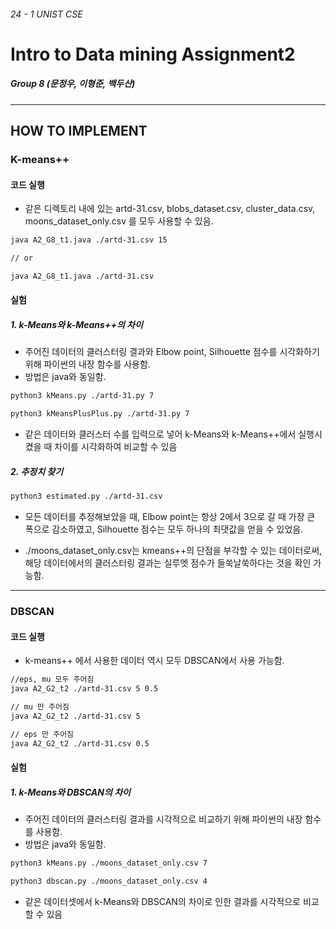 ###### 24 - 1 UNIST CSE
# Intro to Data mining Assignment2
##### Group 8 (문정우, 이형준, 백두산)

***

## HOW TO IMPLEMENT

### K-means++
#### 코드 실행
- 같은 디렉토리 내에 있는 artd-31.csv, blobs_dataset.csv, cluster_data.csv, moons_dataset_only.csv 를 모두 사용할 수 있음.
```bash
java A2_G8_t1.java ./artd-31.csv 15

// or

java A2_G8_t1.java ./artd-31.csv
```
#### 실험
##### 1. k-Means와 k-Means++의 차이
- 주어진 데이터의 클러스터링 결과와 Elbow point, Silhouette 점수를 시각화하기 위해 파이썬의 내장 함수를 사용함.
- 방법은 java와 동일함.
```bash
python3 kMeans.py ./artd-31.py 7
```
```bash
python3 kMeansPlusPlus.py ./artd-31.py 7
```
- 같은 데이터와 클러스터 수를 입력으로 넣어 k-Means와 k-Means++에서 실행시켰을 때 차이를 시각화하여 비교할 수 있음

##### 2. 추정치 찾기
```bash
python3 estimated.py ./artd-31.csv
```
- 모든 데이터를 추정해보았을 때, Elbow point는 항상 2에서 3으로 갈 때 가장 큰 폭으로 감소하였고, Silhouette 점수는 모두 하나의 최댓값을 얻을 수 있었음.


- ./moons_dataset_only.csv는 kmeans++의 단점을 부각할 수 있는 데이터로써, 해당 데이터에서의 클러스터링 결과는 실루엣 점수가 들쑥날쑥하다는 것을 확인 가능함.

---

### DBSCAN
#### 코드 실행
- k-means++ 에서 사용한 데이터 역시 모두 DBSCAN에서 사용 가능함.
```bash
//eps, mu 모두 주어짐
java A2_G2_t2 ./artd-31.csv 5 0.5

// mu 만 주어짐
java A2_G2_t2 ./artd-31.csv 5

// eps 만 주어짐
java A2_G2_t2 ./artd-31.csv 0.5
```
#### 실험
##### 1. k-Means와 DBSCAN의 차이
- 주어진 데이터의 클러스터링 결과를 시각적으로 비교하기 위해 파이썬의 내장 함수를 사용함.
- 방법은 java와 동일함.
```bash
python3 kMeans.py ./moons_dataset_only.csv 7
```
```bash
python3 dbscan.py ./moons_dataset_only.csv 4
```
- 같은 데이터셋에서 k-Means와 DBSCAN의 차이로 인한 결과를 시각적으로 비교할 수 있음

